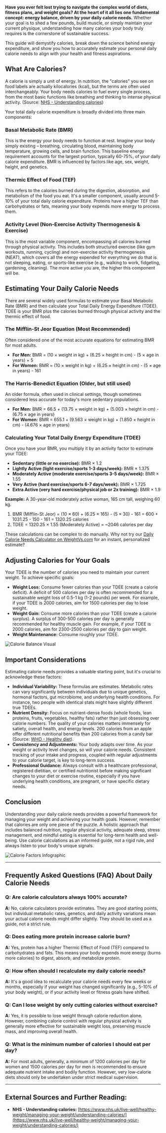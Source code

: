 **Have you ever felt lost trying to navigate the complex world of diets, fitness plans, and weight goals? At the heart of it all lies one fundamental concept: energy balance, driven by your daily calorie needs.** Whether your goal is to shed a few pounds, build muscle, or simply maintain your current physique, understanding how many calories your body truly requires is the cornerstone of sustainable success.

This guide will demystify calories, break down the science behind energy expenditure, and show you how to accurately estimate your personal daily calorie needs to align with your health and fitness aspirations.

## What Are Calories?

A calorie is simply a unit of energy. In nutrition, the "calories" you see on food labels are actually kilocalories (kcal), but the terms are often used interchangeably. Your body needs calories to fuel every single process, from the most basic functions like breathing and thinking to intense physical activity. (Source: [NHS - Understanding calories](https://www.nhs.uk/live-well/healthy-weight/managing-your-weight/understanding-calories/))

Your total daily calorie expenditure is broadly divided into three main components:

### Basal Metabolic Rate (BMR)

This is the energy your body needs to function at rest. Imagine your body simply existing – breathing, circulating blood, maintaining body temperature, growing cells, and brain function. This baseline energy requirement accounts for the largest portion, typically 60-75%, of your daily calorie expenditure. BMR is influenced by factors like age, sex, weight, height, and genetics.

### Thermic Effect of Food (TEF)

This refers to the calories burned during the digestion, absorption, and metabolism of the food you eat. It's a smaller component, usually around 5-10% of your total daily calorie expenditure. Proteins have a higher TEF than carbohydrates or fats, meaning your body expends more energy to process them.

### Activity Level (Non-Exercise Activity Thermogenesis & Exercise)

This is the most variable component, encompassing all calories burned through physical activity. This includes both structured exercise (like gym workouts, running, cycling) and non-exercise activity thermogenesis (NEAT), which covers all the energy expended for everything we do that is not sleeping, eating, or sports-like exercise (e.g., walking to work, fidgeting, gardening, cleaning). The more active you are, the higher this component will be.

## Estimating Your Daily Calorie Needs

There are several widely used formulas to estimate your Basal Metabolic Rate (BMR) and then calculate your Total Daily Energy Expenditure (TDEE). TDEE is your BMR plus the calories burned through physical activity and the thermic effect of food.

### The Mifflin-St Jeor Equation (Most Recommended)

Often considered one of the most accurate equations for estimating BMR for most adults.

* **For Men:** BMR = (10 × weight in kg) + (6.25 × height in cm) - (5 × age in years) + 5
* **For Women:** BMR = (10 × weight in kg) + (6.25 × height in cm) - (5 × age in years) - 161

### The Harris-Benedict Equation (Older, but still used)

An older formula, often used in clinical settings, though sometimes considered less accurate for today's more sedentary populations.

* **For Men:** BMR = 66.5 + (13.75 × weight in kg) + (5.003 × height in cm) - (6.75 × age in years)
* **For Women:** BMR = 655.1 + (9.563 × weight in kg) + (1.850 × height in cm) - (4.676 × age in years)

### Calculating Your Total Daily Energy Expenditure (TDEE)

Once you have your BMR, you multiply it by an activity factor to estimate your TDEE:

* **Sedentary (little or no exercise):** BMR × 1.2
* **Lightly Active (light exercise/sports 1-3 days/week):** BMR × 1.375
* **Moderately Active (moderate exercise/sports 3-5 days/week):** BMR × 1.55
* **Very Active (hard exercise/sports 6-7 days/week):** BMR × 1.725
* **Extra Active (very hard exercise/physical job or 2x training):** BMR × 1.9

**Example:** A 30-year-old moderately active woman, 165 cm tall, weighing 60 kg.
1.  BMR (Mifflin-St Jeor) = (10 × 60) + (6.25 × 165) - (5 × 30) - 161
    = 600 + 1031.25 - 150 - 161 = 1320.25 calories
2.  TDEE = 1320.25 × 1.55 (Moderately Active) = ~2046 calories per day

These calculations can be complex to do manually. Why not try our [Daily Calorie Needs Calculator on WeightVs.com](https://www.weightvs.com/calculators?tab=calories) for an instant, personalized estimate?

## Adjusting Calories for Your Goals

Your TDEE is the number of calories you need to maintain your current weight. To achieve specific goals:

* **Weight Loss:** Consume fewer calories than your TDEE (create a calorie deficit). A deficit of 500 calories per day is often recommended for a sustainable weight loss of 0.5-1 kg (1-2 pounds) per week. For example, if your TDEE is 2000 calories, aim for 1500 calories per day to lose weight.
* **Weight Gain:** Consume more calories than your TDEE (create a calorie surplus). A surplus of 300-500 calories per day is generally recommended for healthy muscle gain. For example, if your TDEE is 2000 calories, aim for 2300-2500 calories per day to gain weight.
* **Weight Maintenance:** Consume roughly your TDEE.

![Calorie Balance Visual](https://weightvs.com/lovable-uploads/calorie-balance-visual.jpg)

## Important Considerations

Estimating calorie needs provides a valuable starting point, but it's crucial to acknowledge these factors:

* **Individual Variability:** These formulas are estimates. Metabolic rates can vary significantly between individuals due to unique genetics, hormonal factors, gut microbiome, and underlying health conditions. For instance, two people with identical stats might have slightly different true TDEEs.
* **Nutrient Density:** Focus on nutrient-dense foods (whole foods, lean proteins, fruits, vegetables, healthy fats) rather than just obsessing over calorie numbers. The quality of your calories matters immensely for satiety, overall health, and energy levels. 200 calories from an apple offer different nutritional benefits than 200 calories from a candy bar (Source: [WHO - Healthy diet](https://www.who.int/news-room/fact-sheets/detail/healthy-diet)).
* **Consistency and Adjustments:** Your body adapts over time. As your weight or activity level changes, so will your calorie needs. Consistent tracking of your intake and progress, coupled with regular adjustments to your calorie target, is key to long-term success.
* **Professional Guidance:** Always consult with a healthcare professional, registered dietitian, or certified nutritionist before making significant changes to your diet or exercise routine, especially if you have underlying health conditions, are pregnant, or have specific dietary needs.

## Conclusion

Understanding your daily calorie needs provides a powerful framework for managing your weight and achieving your health goals. However, remember that calories are only one piece of the puzzle. A holistic approach that includes balanced nutrition, regular physical activity, adequate sleep, stress management, and mindful eating is essential for long-term health and well-being. Use calorie calculations as an informed guide, not a rigid rule, and always listen to your body's unique signals.

![Calorie Factors Infographic](https://weightvs.com/lovable-uploads/calorie-factors-infographic.webp)

---

## Frequently Asked Questions (FAQ) About Daily Calorie Needs

### Q: Are calorie calculators always 100% accurate?
**A:** No, calorie calculators provide estimates. They are good starting points, but individual metabolic rates, genetics, and daily activity variations mean your actual calorie needs might differ slightly. They should be used as a guide, not a strict rule.

### Q: Does eating more protein increase calorie burn?
**A:** Yes, protein has a higher Thermic Effect of Food (TEF) compared to carbohydrates and fats. This means your body expends more energy (burns more calories) to digest, absorb, and metabolize protein.

### Q: How often should I recalculate my daily calorie needs?
**A:** It's a good idea to recalculate your calorie needs every few weeks or months, especially if your weight has changed significantly (e.g., 5-10% of your body weight), or if your activity level or fitness goals have shifted.

### Q: Can I lose weight by only cutting calories without exercise?
**A:** Yes, it is possible to lose weight through calorie reduction alone. However, combining calorie control with regular physical activity is generally more effective for sustainable weight loss, preserving muscle mass, and improving overall health.

### Q: What is the minimum number of calories I should eat per day?
**A:** For most adults, generally, a minimum of 1200 calories per day for women and 1500 calories per day for men is recommended to ensure adequate nutrient intake and bodily function. However, very low-calorie diets should only be undertaken under strict medical supervision.

---
## External Sources and Further Reading:

* **NHS - Understanding calories:** [https://www.nhs.uk/live-well/healthy-weight/managing-your-weight/understanding-calories/](https://www.nhs.uk/live-well/healthy-weight/managing-your-weight/understanding-calories/)

